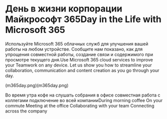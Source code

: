 # <a name="day-in-the-life-with-microsoft-365"></a><span data-ttu-id="fc6e8-101">День в жизни корпорации Майкрософт 365</span><span class="sxs-lookup"><span data-stu-id="fc6e8-101">Day in the Life with Microsoft 365</span></span>

<span data-ttu-id="fc6e8-p101">Используйте Microsoft 365 облачных служб для улучшения вашей работы на любом устройстве.  Сообщите нам показано, как для упрощения совместной работы, создание связи и содержимого при просмотре текущего дня.</span><span class="sxs-lookup"><span data-stu-id="fc6e8-p101">Use Microsoft 365 cloud services to improve your Teamwork on any device.  Let us show you how to streamline your collaboration, communication and content creation as you go through your day.</span></span> 

<span data-ttu-id="fc6e8-104">(m365day.png)</span><span class="sxs-lookup"><span data-stu-id="fc6e8-104">(m365day.png)</span></span>

<span data-ttu-id="fc6e8-105">Во время утра кофе на слушать собрания в офисе совместная работа с коллегами подключение во всей компании</span><span class="sxs-lookup"><span data-stu-id="fc6e8-105">During morning coffee On your commute Meeting at the office Collaborating with your team Connecting across the company</span></span>



